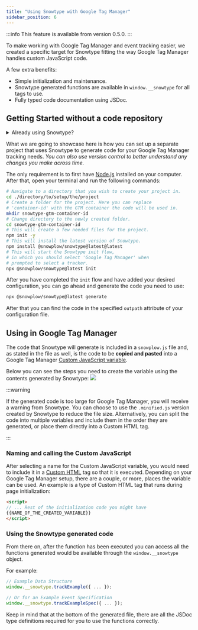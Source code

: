 ```yaml
---
title: "Using Snowtype with Google Tag Manager"
sidebar_position: 6
---
```


:::info
This feature is available from version 0.5.0.
:::

To make working with Google Tag Manager and event tracking easier, we created a specific target for Snowtype fitting the way Google Tag Manager handles custom JavaScript code.

A few extra benefits:
- Simple initialization and maintenance.
- Snowtype generated functions are available in `window.__snowtype` for all tags to use.
- Fully typed code documentation using JSDoc.

## Getting Started without a code repository

<details>
<summary>Already using Snowtype?</summary>

To generate code for usage in Google Tag Manager, you should use the option `Google Tag Manager` as the tracker option in your [init](../commands/index.md#snowtype-init) flow or replace your `tracker` and `language` attributes with the following values:

```json
{
    // Rest of the attributes...
    "tracker": "google-tag-manager",
    "language": "javascript-gtm"
}
```
</details>

What we are going to showcase here is how you can set up a separate project that uses Snowtype to generate code for your Google Tag Manager tracking needs. _You can also use version control to better understand any changes you make across time._

The only requirement is to first have [Node.js](https://nodejs.org/en/download/package-manager) installed on your computer. After that, open your terminal and run the following commands:
```bash
# Navigate to a directory that you wish to create your project in.
cd ./directory/to/setup/the/project
# Create a folder for the project. Here you can replace 
# 'container-id' with the GTM container the code will be used in.
mkdir snowtype-gtm-container-id
# Change directory to the newly created folder.
cd snowtype-gtm-container-id
# This will create a few needed files for the project.
npm init -y
# This will install the latest version of Snowtype.
npm install @snowplow/snowtype@latest@latest
# This will start the Snowtype init flow, 
# in which you should select 'Google Tag Manager' when 
# prompted to select a tracker.
npx @snowplow/snowtype@latest init
```

After you have completed the `init` flow and have added your desired configuration, you can go ahead and generate the code you need to use:

```bash
npx @snowplow/snowtype@latest generate
```

After that you can find the code in the specified `outpath` attribute of your configuration file.

## Using in Google Tag Manager

The code that Snowtype will generate is included in a `snowplow.js` file and, as stated in the file as well, is the code to be **copied and pasted** into a Google Tag Manager [Custom JavaScript variable](https://support.google.com/tagmanager/answer/7683362?hl=en#custom_javascript).

Below you can see the steps you need to create the variable using the contents generated by Snowtype:
![](./images/gtm-var.gif)


:::warning

If the generated code is too large for Google Tag Manager, you will receive a warning from Snowtype. You can choose to use the `.minified.js` version created by Snowtype to reduce the file size. Alternatively, you can split the code into multiple variables and include them in the order they are generated, or place them directly into a Custom HTML tag.

:::

### Naming and calling the Custom JavaScript

After selecting a name for the Custom JavaScript variable, you would need to include it in a [Custom HTML](https://support.google.com/tagmanager/answer/6107167?hl=en#CustomHTML) tag so that it is executed. Depending on your Google Tag Manager setup, there are a couple, or more, places the variable can be used. An example is a type of Custom HTML tag that runs during page initialization:

```html
<script>
// ... Rest of the initialization code you might have
{{NAME_OF_THE_CREATED_VARIABLE}}
</script>
```

### Using the Snowtype generated code

From there on, after the function has been executed you can access all the functions generated would be available through the `window.__snowtype` object.

For example:
```js
// Example Data Structure
window.__snowtype.trackExample({ ... });

// Or for an Example Event Specification
window.__snowtype.trackExampleSpec({ ... });
```

Keep in mind that at the bottom of the generated file, there are all the JSDoc type definitions required for you to use the functions correctly.